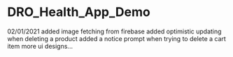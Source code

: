 # DRO_Health_App_Demo
 
 02/01/2021
 added image fetching from firebase
 added optimistic updating when deleting a product
 added a notice prompt when trying to delete a cart item
 more ui designs...
